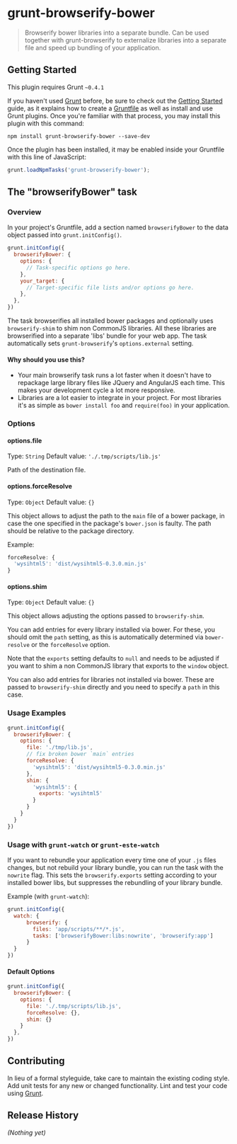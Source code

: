 # grunt-browserify-bower

> Browserify bower libraries into a separate bundle. Can be used
> together with grunt-browserify to externalize libraries into a
> separate file and speed up bundling of your application.

## Getting Started
This plugin requires Grunt `~0.4.1`

If you haven't used [Grunt](http://gruntjs.com/) before, be sure to check out the [Getting Started](http://gruntjs.com/getting-started) guide, as it explains how to create a [Gruntfile](http://gruntjs.com/sample-gruntfile) as well as install and use Grunt plugins. Once you're familiar with that process, you may install this plugin with this command:

```shell
npm install grunt-browserify-bower --save-dev
```

Once the plugin has been installed, it may be enabled inside your Gruntfile with this line of JavaScript:

```js
grunt.loadNpmTasks('grunt-browserify-bower');
```

## The "browserifyBower" task

### Overview
In your project's Gruntfile, add a section named `browserifyBower` to the data object passed into `grunt.initConfig()`.

```js
grunt.initConfig({
  browserifyBower: {
    options: {
      // Task-specific options go here.
    },
    your_target: {
      // Target-specific file lists and/or options go here.
    },
  },
})
```

The task browserifies all installed bower packages and optionally uses
`browserify-shim` to shim non CommonJS libraries. All these libraries
are browserified into a separate 'libs' bundle for your web app. The
task automatically sets `grunt-browserify`'s `options.external` setting.

#### Why should you use this?

* Your main browserify task runs a lot faster when it doesn't have to
repackage large library files like JQuery and AngularJS each time. This
makes your development cycle a lot more responsive.
* Libraries are a lot easier to integrate in your project. For most
libraries it's as simple as `bower install foo` and `require(foo)` in
your application.

### Options

#### options.file
Type: `String`
Default value: `'./.tmp/scripts/lib.js'`

Path of the destination file.

#### options.forceResolve
Type: `Object`
Default value: `{}`

This object allows to adjust the path to the `main` file of a bower
package, in case the one specified in the package's `bower.json` is
faulty. The path should be relative to the package directory.

Example:
```js
forceResolve: {
  'wysihtml5': 'dist/wysihtml5-0.3.0.min.js'
}
```

#### options.shim
Type: `Object`
Default value: `{}`

This object allows adjusting the options passed to `browserify-shim`.

You can add entries for every library installed via bower. For these,
you should omit the `path` setting, as this is automatically determined
via `bower-resolve` or the `forceResolve` option.

Note that the `exports` setting defaults to `null` and needs to be
adjusted if you want to shim a non CommonJS library that exports to
the `window` object.

You can also add entries for libraries not installed via bower. These
are passed to `browserify-shim` directly and you need to specify a
`path` in this case.

### Usage Examples
```js
grunt.initConfig({
  browserifyBower: {
    options: {
      file: './tmp/lib.js',
      // fix broken bower `main` entries
      forceResolve: {
        'wysihtml5': 'dist/wysihtml5-0.3.0.min.js'
      },
      shim: {
        'wysihtml5': {
          exports: 'wysihtml5'
        }
      }
    }
  }
})
```

### Usage with `grunt-watch` or `grunt-este-watch`

If you want to rebundle your application every time one of your `.js`
files changes, but not rebuild your library bundle, you can run the task
with the `nowrite` flag. This sets the `browserify.exports` setting
according to your installed bower libs, but suppresses the rebundling of
your library bundle.

Example (with `grunt-watch`):
```js
grunt.initConfig({
  watch: {
      browserify: {
        files: 'app/scripts/**/*.js',
        tasks: ['browserifyBower:libs:nowrite', 'browserify:app']
      }
  }
})
```

#### Default Options

```js
grunt.initConfig({
  browserifyBower: {
    options: {
      file: './.tmp/scripts/lib.js',
      forceResolve: {},
      shim: {}
    }
  },
})
```

## Contributing
In lieu of a formal styleguide, take care to maintain the existing coding style. Add unit tests for any new or changed functionality. Lint and test your code using [Grunt](http://gruntjs.com/).

## Release History
_(Nothing yet)_
